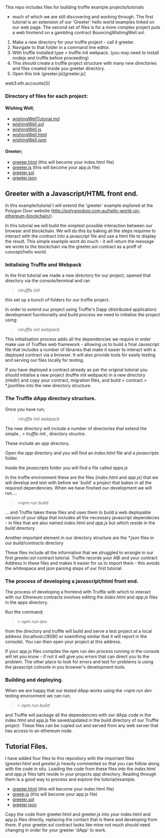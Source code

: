 This repo includes files for building truffle example projects/tutorials 
- much of which we are still discovering and working through.
The first tutorial is an extension of our 'Greeter' hello world examples linked on our web page.
The second set of files is for a more complex project puts a web frontend on a gambling contract BouncingWishingWell.sol.

1. Make a new directory for your truffle project - call it greeter.
2. Navigate to that folder in a command line editor.
3. With truffle installed type > truffle init webpack. (you may need to install nodejs and truffle before proceeding)
4. This should create a truffle project structure with many new directories and files created inside you greeter directory.
5. Open this link (greeter.js)[greeter.js]

web3.eth.accounts[0]



### Directory of files for each project:

#### Wishing Well;

- [wishingWellTutorial.md](wishingWellTutorial.md)
- [wishingWell.sol](wishingWell.sol)
- [wishingWell.js](wishingWell.js)
- [wishingWell.html](wishingWell.html)
- [wishingWell.json](wishingWell.json)

#### Greeter;

- [greeter.html](greeter.html) (this will become your index.html file)
- [greeter.js](greeter.js) (this will become your app.js file)
- [greeter.sol](greeter.sol)
- [greeter.json](greeter.json)

## Greeter with a Javascript/HTML front end.

In this example/tutorial I will extend the 'greeter' example explored at the Polygon Door website (http://polygondoor.com.au/hello-world-on-ethereum-blockchain/).

In this tutorial we will build the simplest possible interaction between our browser and blockchain. We will do this by baking all the steps requiree to interact with the contract into a javascript file and use a html file to display the result. 
This simple example wont do much - it will return the message we wrote to the blockchain via the greeter.sol contract as a proff of concept/hello world. 

### Initalising Truffle and Webpack

In the first tutorial we made a new directory for our project, opened that directory via the console/terminal and ran

> _>truffle init_

this set up a bunch of folders for our truffle project.

In order to extend our project using Truffle's Dapp (distributed application) development fucntionality and build process we need to initialise the project using:

> _>truffle init webpack_

This initialisation process adds all the dependencies we require in order make use of Truffles web framework - allowing us to build a final Javascript file that includes a number of libraries that make it easier to interact with a deployed contract via a browser. It will also provide tools for easily testing and serving our files locally for testing.

If you have deployed a contract already as per the original tutorial you should intialise a new project (truffle init webpack) in a new directory (mkdir) and copy your contract, migration files, and build > contract > \*.jsonfiles into the new directory structure. 

### The Truffle dApp directory structure.

Once you have run;

> _>truffle init webpack_ 

The new directory will include a number of directories that extend the simple , _> truffle init_ , directory structre.

These include an _app_ directory.

Open the _app_ directory and you will find an _index.html_ file and a _javascripts_ folder.

Inside the _javascripts_ folder you will find a file called _apps.js_

In the truffle environment these are the files (_index.html_ and _app.js_) that we will develop and test with before we 'build' a project that bakes in all the required dependencies. When we have finshed our development we will run....

> _>npm run build_ 

... and Truffle takes these files and uses them to build a web deployable version of your dApp that includes all the necessary javascript dependecies - in files that are also named _index.html_ and _app.js_ but which reside in the _build_ directory.

Another important element in our directory structure are the _\*.json_ files in our _build/contracts_ directory

These files include all the information that we struggled to wrangle in our first _greeter.sol_ contract tutorial. Truffle records your ABI and your contract Address in these files and makes it easier for us to import them - this avoids the whitespace and json parsing steps of our first tutorial. 

### The process of developing a javascript/html front end.

The process of developing a frontend with Truffle with which to interact with our Ethereum contracts involves editing the _index.html_ and _app.js_ files in the apps directory. 

Run the command;

> _> npm run dev_

from the directory and truffle will build and serve a test project at a local address (localhost://8080 or soemthing similar that it will report in the console). You can then open your project at this address. 

If your app.js files compiles the npm run dev process running in the console will let you know - if not it will give you errors that can direct you to the problem. The other place to look for errors and test for problems is using the javascript colnsole in you browser's development tools.

### Building and deploying.

When we are happy that our tested dApp works using the _>npm run dev_ testing environment we can run;

> _> npm run build_

and Truffle will package all the dependencies with our dApp code in the index.html and app.js file saved/updated in the build directory of our Truffle project. These files can be copied out and served from any web server that has access to an ethereum node. 

## Tutorial Files.

I have added four files to this repository with the important files (_greeter.html_ and _greeter.js_ heavily commented so that you can follow along with the code in situ. Loading the code from these files into the _index.html_ and _app.js_ files taht reside in your projects _app_  directory. Reading through them is a good way to process and explore the tutorial/example.

- [greeter.html](greeter.html) (this will become your index.html file)
- [greetr.js](greeter.js) (this will become your app.js file)
- [greeter.sol](greeter.sol)
- [greeter.json](greeter.json)

Copy the code from greeter.html and greeter.js into your index.html and app.js files directly, replacing the contact that is there and developing from there. If your greeter.sol contract looks like mine not much should need changing in order for your greeter 'dApp' to work.



